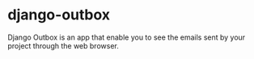 django-outbox
=============

Django Outbox is an app that enable you to see the emails sent by your project through the web browser.
